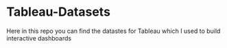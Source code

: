 # Tableau-Datasets #        

Here in this repo you can find the datastes for Tableau which I used to build interactive dashboards          
     
    
       
   
     
  
      
    
     
   

